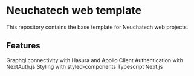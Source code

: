 # Neuchatech web template

This repository contains the base template for Neuchatech web projects.

## Features

Graphql connectivity with Hasura and Apollo Client
Authentication with NextAuth.js
Styling with styled-components
Typescript
Next.js